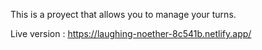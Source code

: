This is a proyect that allows you to manage your turns.

Live version : https://laughing-noether-8c541b.netlify.app/
